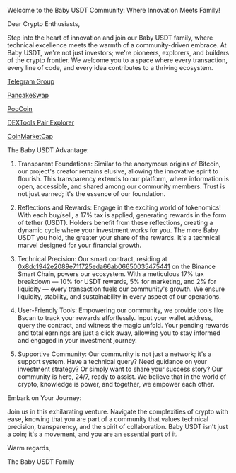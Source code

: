 Welcome to the Baby USDT Community: Where Innovation Meets Family!

Dear Crypto Enthusiasts,

Step into the heart of innovation and join our Baby USDT family, where technical excellence meets the warmth of a community-driven embrace. At Baby USDT, we're not just investors; we're pioneers, explorers, and builders of the crypto frontier. We welcome you to a space where every transaction, every line of code, and every idea contributes to a thriving ecosystem.

[Telegram Group](https://t.me/BabyUSDToken)

[PancakeSwap](https://pancakeswap.finance/swap?inputCurrency=0x0E09FaBB73Bd3Ade0a17ECC321fD13a19e81cE82&outputCurrency=0x8Dc1942E2089e711725EDA66ab06650035475441)

[PooCoin](https://poocoin.app/tokens/0x8dc1942e2089e711725eda66ab06650035475441)

[DEXTools Pair Explorer](https://www.dextools.io/app/en/bnb/pair-explorer/0x2536a01206e5335ee0c4d5c0470396bda131f9f4)

[CoinMarketCap](https://coinmarketcap.com/currencies/babyusdt/)

The Baby USDT Advantage:

1. Transparent Foundations: Similar to the anonymous origins of Bitcoin, our project's creator remains elusive, allowing the innovative spirit to flourish. This transparency extends to our platform, where information is open, accessible, and shared among our community members. Trust is not just earned; it's the essence of our foundation.

2. Reflections and Rewards: Engage in the exciting world of tokenomics! With each buy/sell, a 17% tax is applied, generating rewards in the form of tether (USDT). Holders benefit from these reflections, creating a dynamic cycle where your investment works for you. The more Baby USDT you hold, the greater your share of the rewards. It's a technical marvel designed for your financial growth.

3. Technical Precision: Our smart contract, residing at [0x8dc1942e2089e711725eda66ab06650035475441](https://bscscan.com/token/0x8dc1942e2089e711725eda66ab06650035475441#code) on the Binance Smart Chain, powers our ecosystem. With a meticulous 17% tax breakdown — 10% for USDT rewards, 5% for marketing, and 2% for liquidity — every transaction fuels our community's growth. We ensure liquidity, stability, and sustainability in every aspect of our operations.

4. User-Friendly Tools: Empowering our community, we provide tools like Bscan to track your rewards effortlessly. Input your wallet address, query the contract, and witness the magic unfold. Your pending rewards and total earnings are just a click away, allowing you to stay informed and engaged in your investment journey.

5. Supportive Community: Our community is not just a network; it's a support system. Have a technical query? Need guidance on your investment strategy? Or simply want to share your success story? Our community is here, 24/7, ready to assist. We believe that in the world of crypto, knowledge is power, and together, we empower each other.

Embark on Your Journey:

Join us in this exhilarating venture. Navigate the complexities of crypto with ease, knowing that you are part of a community that values technical precision, transparency, and the spirit of collaboration. Baby USDT isn't just a coin; it's a movement, and you are an essential part of it.

Warm regards,

The Baby USDT Family
